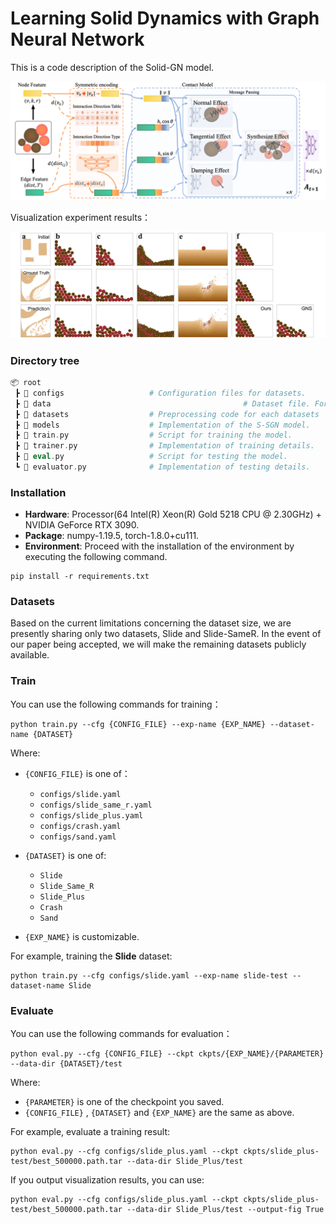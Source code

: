# Learning Solid Dynamics with Graph Neural Network

This is a code description of the Solid-GN model.

![](./img/framework.png "S-SGN's framework")

Visualization experiment results：

![](./img/performance.png "S-SGN's framework")

### Directory tree

```php
📦 root
 ┣ 📂 configs                   # Configuration files for datasets.
 ┣ 📂 data											# Dataset file. For each dataset, files include: training set dir, validation set dir, test set dir and metadata file.
 ┣ 📂 datasets                  # Preprocessing code for each datasets
 ┣ 📂 models                    # Implementation of the S-SGN model.
 ┣ 📜 train.py                  # Script for training the model.
 ┣ 📜 trainer.py                # Implementation of training details.
 ┣ 📜 eval.py                   # Script for testing the model.
 ┗ 📜 evaluator.py              # Implementation of testing details.

```

### Installation

- **Hardware**: Processor(64  Intel(R) Xeon(R) Gold 5218 CPU @ 2.30GHz) + NVIDIA GeForce RTX 3090.
- **Package**: numpy-1.19.5, torch-1.8.0+cu111.
- **Environment**: Proceed with the installation of the environment by executing the following command.

```shell
pip install -r requirements.txt
```

### Datasets

Based on the current limitations concerning the dataset size, we are presently sharing only two datasets, Slide and Slide-SameR. In the event of our paper being accepted, we will make the remaining datasets publicly available.

### Train

You can use the following commands for training：

```shell
python train.py --cfg {CONFIG_FILE} --exp-name {EXP_NAME} --dataset-name {DATASET}
```

Where:

- `{CONFIG_FILE}` is one of：
  - `configs/slide.yaml`
  - `configs/slide_same_r.yaml`
  - `configs/slide_plus.yaml`
  - `configs/crash.yaml`
  - `configs/sand.yaml`
- `{DATASET}` is one of:
  - `Slide`
  - `Slide_Same_R`
  - `Slide_Plus`
  - `Crash`
  - `Sand`

- `{EXP_NAME}` is customizable.

For example, training the **Slide** dataset:

```shell
python train.py --cfg configs/slide.yaml --exp-name slide-test --dataset-name Slide
```

### Evaluate

You can use the following commands for evaluation：

```shell
python eval.py --cfg {CONFIG_FILE} --ckpt ckpts/{EXP_NAME}/{PARAMETER} --data-dir {DATASET}/test
```

Where:

- `{PARAMETER}` is one of the checkpoint you saved.
- `{CONFIG_FILE}` , `{DATASET}` and `{EXP_NAME}` are the same as above.

For example, evaluate a training result:

```shell
python eval.py --cfg configs/slide_plus.yaml --ckpt ckpts/slide_plus-test/best_500000.path.tar --data-dir Slide_Plus/test
```

If you output visualization results, you can use:

```
python eval.py --cfg configs/slide_plus.yaml --ckpt ckpts/slide_plus-test/best_500000.path.tar --data-dir Slide_Plus/test --output-fig True
```

